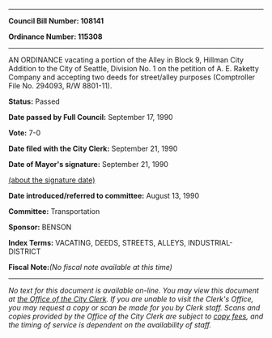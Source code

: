 

********

**Council Bill Number: 108141**
   
**Ordinance Number: 115308**
********

 AN ORDINANCE vacating a portion of the Alley in Block 9, Hillman City Addition to the City of Seattle, Division No. 1 on the petition of A. E. Raketty Company and accepting two deeds for street/alley purposes (Comptroller File No. 294093, R/W 8801-11).

**Status:** Passed
   
**Date passed by Full Council:** September 17, 1990
   
**Vote:** 7-0
   
**Date filed with the City Clerk:** September 21, 1990
   
**Date of Mayor's signature:** September 21, 1990
   
[(about the signature date)](/~public/approvaldate.htm)
   
   
   
**Date introduced/referred to committee:** August 13, 1990
   
**Committee:** Transportation
   
**Sponsor:** BENSON
   
   
**Index Terms:** VACATING, DEEDS, STREETS, ALLEYS, INDUSTRIAL-DISTRICT

**Fiscal Note:**_(No fiscal note available at this time)_
********

_No text for this document is available on-line. You may view this document at [the Office of the City Clerk](http://www.seattle.gov/leg/clerk/contactUs.htm). If you are unable to visit the Clerk's Office, you may request a copy or scan be made for you by Clerk staff. Scans and copies provided by the Office of the City Clerk are subject to [copy fees](http://clerk.seattle.gov/~public/clerkfees.htm), and the timing of service is dependent on the availability of staff._

